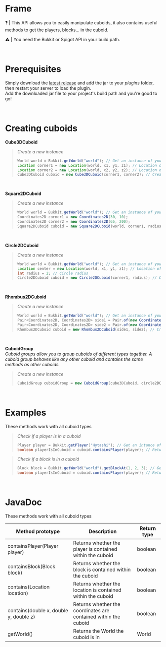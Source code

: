 # Frame

:question: | This API allows you to easily manipulate cuboids, it also contains useful methods to get the players, blocks... in the cuboid.

:warning: | You need the Bukkit or Spigot API in your build path.

<br/>

# Prerequisites

Simply download the [latest release](https://github.com/Hytashi/Frame/releases/download/2.1.0/Frame.jar) and add the jar to your *plugins* folder, then restart your server to load the plugin.<br/>
Add the downloaded jar file to your project's build path and you're good to go! 

<br/>

# Creating cuboids

**Cube3DCuboid**

> *Create a new instance*
>
> ```Java
> World world = Bukkit.getWorld("world"); // Get an instance of your world
> Location corner1 = new Location(world, x1, y1, z1); // Location of the first corner
> Location corner2 = new Location(world, x2, y2, z2); // Location of the second corner
> Cube3DCuboid cuboid = new Cube3DCuboid(corner1, corner2); // Create a new instance
> ```

<br/>

**Square2DCuboid**

> *Create a new instance*
>
> ```Java
> World world = Bukkit.getWorld("world"); // Get an instance of your world
> Coordinates2D corner1 = new Coordinates2D(30, 10);
> Coordinates2D corner2 = new Coordinates2D(65, 200);
> Square2DCuboid cuboid = new Square2DCuboid(world, corner1, radius); // Create a new instance
> ```

<br/>

**Circle2DCuboid**

> *Create a new instance*
>
> ```Java
> World world = Bukkit.getWorld("world"); // Get an instance of your world
> Location center = new Location(world, x1, y1, z1); // Location of the center
> int radius = 2; // Circle radius
> Circle2DCuboid cuboid = new Circle2DCuboid(corner1, radius); // Create a new instance
> ```

<br/>

**Rhombus2DCuboid**

> *Create a new instance*
>
> ```Java
> World world = Bukkit.getWorld("world"); // Get an instance of your world
> Pair<Coordinates2D, Coordinates2D> side1 = Pair.of(new Coordinates2D(0, 0), new Coordinates2D(0, 5)); // Pair that represents the first side
> Pair<Coordinates2D, Coordinates2D> side2 = Pair.of(new Coordinates2D(5, 10), new Coordinates2D(5, 5)); // Pair that represents the second side
> Rhombus2DCuboid cuboid = new Rhombus2DCuboid(side1, side2); // Create a new instance
> ```

<br/>

**CuboidGroup** <br/>
*Cuboid groups allow you to group cuboids of different types together. A cuboid group behaves like any other cuboid and contains the same methods as other cuboids.*
> *Create a new instance*
>
> ```Java
> CuboidGroup cuboidGroup = new CuboidGroup(cube3DCuboid, circle2DCuboid, rhombus2DCuboid); // Create a new instance (you can pass as many cuboids as you want in the constructor)
> ```

<br/>

# Examples

These methods work with all cuboid types

> *Check if a player is in a cuboid*
>
> ```Java
> Player player = Bukkit.getPlayer("Hytashi"); // Get an intance of your player
> boolean playerIsInCuboid = cuboid.containsPlayer(player); // Returns true if the player is in the cuboid
> ```

> *Check if a block is in a cuboid*
>
> ```Java
> Block block = Bukkit.getWorld("world").getBlockAt(1, 2, 3); // Get an intance of your block
> boolean playerIsInCuboid = cuboid.containsPlayer(player); // Returns true if the block is in the cuboid
> ```

<br/>

# JavaDoc

These methods work with all cuboid types

| Method prototype | Description | Return type |
|--|--|--|
| containsPlayer(Player player) | Returns whether the player is contained within the cuboid | boolean |
| containsBlock(Block block) | Returns whether the block is contained within the cuboid | boolean |
| contains(Location location) | Returns whether the location is contained within the cuboid | boolean |
| contains(double x, double y, double z) | Returns whether the coordinates are contained within the cuboid | boolean |
| getWorld() | Returns the World the cuboid is in | World |

